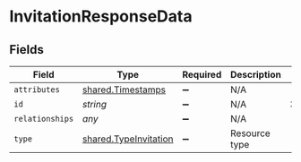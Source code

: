 # InvitationResponseData


## Fields

| Field                                                          | Type                                                           | Required                                                       | Description                                                    | Example                                                        |
| -------------------------------------------------------------- | -------------------------------------------------------------- | -------------------------------------------------------------- | -------------------------------------------------------------- | -------------------------------------------------------------- |
| `attributes`                                                   | [shared.Timestamps](../../models/shared/timestamps.md)         | :heavy_minus_sign:                                             | N/A                                                            |                                                                |
| `id`                                                           | *string*                                                       | :heavy_minus_sign:                                             | N/A                                                            | 3krg2uUGZzb2W9Euo4moOY                                         |
| `relationships`                                                | *any*                                                          | :heavy_minus_sign:                                             | N/A                                                            |                                                                |
| `type`                                                         | [shared.TypeInvitation](../../models/shared/typeinvitation.md) | :heavy_minus_sign:                                             | Resource type                                                  |                                                                |